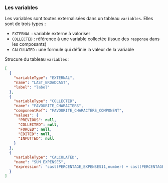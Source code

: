 ### Les variables

Les variables sont toutes externalisées dans un tableau `variables`. Elles sont de trois types :

- `EXTERNAL` : variable externe à valoriser
- `COLLECTED` : référence à une variable collectée (issue des `response` dans les composants)
- `CALCULATED` : une formule qui définie la valeur de la variable

Strucure du tableau `variables` :

```json
[
  {
    "variableType": "EXTERNAL",
    "name": "LAST_BROADCAST",
    "label": "label"
  },
  {
    "variableType": "COLLECTED",
    "name": "FAVOURITE_CHARACTERS",
    "componentRef": "FAVOURITE_CHARACTERS_COMPONENT",
    "values": {
      "PREVIOUS": null,
      "COLLECTED": null,
      "FORCED": null,
      "EDITED": null,
      "INPUTTED": null
    }
  },
  {
    "variableType": "CALCULATED",
    "name": "SUM_EXPENSES",
    "expression": "cast(PERCENTAGE_EXPENSES11,number) + cast(PERCENTAGE_EXPENSES21,number)" // expression VTL
  }
]
```
